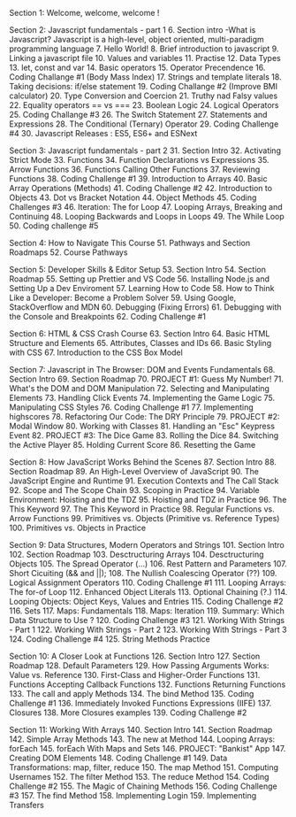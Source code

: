 Section 1: Welcome, welcome, welcome !


Section 2: Javascript fundamentals - part 1
6. Section intro
-What is Javascript?
Javascript is a high-level, object oriented, multi-paradigm programming language
7. Hello World!
8. Brief introduction to javascript
9. Linking a javascript file
10. Values and variables
11. Practise
12. Data Types
13. let, const and var
14. Basic operators
15. Operator Precendence
16. Coding Challange #1 (Body Mass Index)
17. Strings and template literals
18. Taking decisions: if/else statement
19. Coding Challange #2 (Improve BMI calculator)
20. Type Conversion and Coercion
21. Truthy nad Falsy values
22. Equality operators == vs ===
23. Boolean Logic
24. Logical Operators
25. Coding Challange #3
26. The Switch Statement
27. Statements and Expressions
28. The Conditional (Ternary) Operator
29. Coding Challenge #4
30. Javascript Releases : ES5, ES6+ and ESNext


Section 3: Javascript fundamentals - part 2
31. Section Intro
32. Activating Strict Mode
33. Functions
34. Function Declarations vs Expressions
35. Arrow Functions
36. Functions Calling Other Functions
37. Reviewing Functions
38. Coding Challenge #1
39. Introduction to Arrays
40. Basic Array Operations (Methods)
41. Coding Challenge #2
42. Introduction to Objects
43. Dot vs Bracket Notation
44. Object Methods
45. Coding Challenges #3
46. Iteration: The for Loop
47. Looping Arrays, Breaking and Continuing
48. Looping Backwards and Loops in Loops
49. The While Loop
50. Coding challenge #5


Section 4: How to Navigate This Course
51. Pathways and Section Roadmaps
52. Course Pathways


Section 5: Developer Skills & Editor Setup
53. Section Intro
54. Section Roadmap
55. Setting up Prettier and VS Code
56. Installing Node.js and Setting Up a Dev Enviroment
57. Learning How to Code
58. How to Think Like a Developer: Become a Problem Solver
59. Using Google, StackOverflow and MDN
60. Debugging (Fixing Errors)
61. Debugging with the Console and Breakpoints
62. Coding Challenge #1


Section 6: HTML & CSS Crash Course
63. Section Intro
64. Basic HTML Structure and Elements
65. Attributes, Classes and IDs
66. Basic Styling with CSS
67. Introduction to the CSS Box Model


Section 7: Javascript in The Browser: DOM and Events Fundamentals
68. Section Intro
69. Section Roadmap
70. PROJECT #1: Guess My Number!
71. What's the DOM and DOM Manipulation
72. Selecting and Manipulating Elements
73. Handling Click Events
74. Implementing the Game Logic
75. Manipulating CSS Styles
76. Coding Challenge #1
77. Implementing highscores
78. Refactoring Our Code: The DRY Principle
79. PROJECT #2: Modal Window
80. Working with Classes
81. Handling an "Esc" Keypress Event
82. PROJECT #3: The Dice Game
83. Rolling the Dice
84. Switching the Active Player
85. Holding Current Score
86. Resetting the Game


Section 8: How JavaScript Works Behind the Scenes
87. Section Intro
88. Section Roadmap
89. An High-Level Overview of JavaScript
90. The JavaScript Engine and Runtime
91. Execution Contexts and The Call Stack
92. Scope and The Scope Chain
93. Scoping in Practice
94. Variable Environment: Hoisting and the TDZ
95. Hoisting and TDZ in Practice
96. The This Keyword
97. The This Keyword in Practice
98. Regular Functions vs. Arrow Functions
99. Primitives vs. Objects (Primitive vs. Reference Types)
100. Primitives vs. Objects in Practice


Section 9: Data Structures, Modern Operators and Strings
101. Section Intro
102. Section Roadmap
103. Desctructuring Arrays
104. Desctructuring Objects
105. The Spread Operator (...)
106. Rest Pattern and Parameters
107. Short Cicuiting (&& and ||);
108. The Nullish Coalescing Operator (??)
109. Logical Assignment Operators
110. Coding Challenge #1
111. Looping Arrays: The for-of Loop
112. Enhanced Object Literals
113. Optional Chaining (?.)
114. Looping Objects: Object Keys, Values and Entries
115. Coding Challenge #2
116. Sets
117. Maps: Fundamentals
118. Maps: Iteration
119. Summary: Which Data Structure to Use ?
120. Coding Challenge #3
121. Working With Strings - Part 1
122. Working With Strings - Part 2
123. Working With Strings - Part 3
124. Coding Challenge #4
125. String Methods Practice


Section 10: A Closer Look at Functions
126. Section Intro
127. Section Roadmap
128. Default Parameters
129. How Passing Arguments Works: Value vs. Reference
130. First-Class and Higher-Order Functions
131. Functions Accepting Callback Functions
132. Functions Returning Functions
133. The call and apply Methods
134. The bind Method
135. Coding Challenge #1
136. Immediately Invoked Functions Expressions (IIFE)
137. Closures
138. More Closures examples
139. Coding Challenge #2


Section 11: Working With Arrays
140. Section Intro
141. Section Roadmap
142. Simple Array Methods
143. The new at Method
144. Looping Arrays: forEach
145. forEach With Maps and Sets
146. PROJECT: "Bankist" App
147. Creating DOM Elements
148. Coding Challenge #1
149. Data Transformations: map, filter, reduce
150. The map Method
151. Computing Usernames
152. The filter Method
153. The reduce Method
154. Coding Challenge #2
155. The Magic of Chaining Methods
156. Coding Challenge #3
157. The find Method
158. Implementing Login
159. Implementing Transfers
